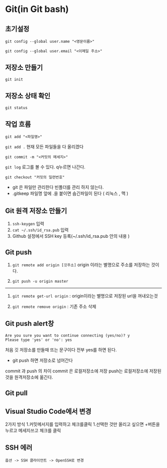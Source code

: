 # Git(in Git bash)

## 초기설정

  `git config --global user.name "<영문이름>"`   
  
  `git config --global user.email "<이메일 주소>" ` 
  

## 저장소 만들기

  `git init`
  
## 저장소 상태 확인

  `git status`

## 작업 흐름

  `git add "<파일명>"` 
  
  `git add .`         현재 모든 파일들을 다 올리겠다
  
  `git commit -m "<커밋의 메세지>"`
  
  `git log`           로그를 볼 수 있다. q누르면 나간다.
  
  `git checkout "커밋의 일련번호"`
  

- git 은 파일만 관리한다 빈폴더를 관리 하지 않는다.
- .gitkeep 파일명 앞에 .을 붙이면 숨긴파일이 된다 ( 리눅스 , 맥 )

## Git 원격 저장소 만들기

  1. `ssh-keygen` 입력
  1. `cat ~/.ssh/id_rsa.pub` 입력
  1. Github 설정에서 SSH key 등록(~/.ssh/id_rsa.pub 안의 내용 )

## Git push

1. `git remote add origin [깃주소]` 
    origin 이라는 별명으로 주소를 저장하는 것이다.

1. `git push -u origin master`

---
1. `git remote get-url origin`
    : origin이라는 별명으로 저장된 url을 꺼내오는것

1. `git remote remove origin` : 기존 주소 삭제

## Git push alert창

```
Are you sure you want to continue connecting (yes/no)? y
Please type 'yes' or 'no': yes
```

처음 깃 저장소를 만들때 뜨는 문구이다 전부 yes를 하면 된다.

- git push 하면 저장소로 넘어간다

commit 과 push 의 차이 
commit 은 로컬저장소에 저장
push는 로컬저장소에 저장된것을 원격저장소에 옮긴다.

## Git pull


## Visual Studio Code에서 변경

2가지 방식
1.커밋메서지를 입력하고 체크를클릭
1.선택한 것만 올리고 싶으면 +버튼을 누르고 메세지쓰고 체크를 클릭

## SSH 에러

`옵션 -> SSH 클라이언트 -> OpenSSH로 변경`



